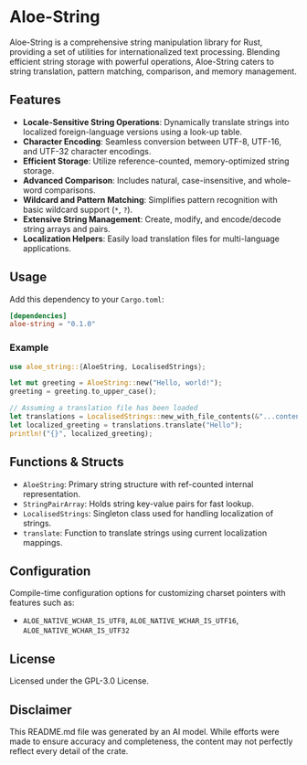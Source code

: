 # Aloe-String

Aloe-String is a comprehensive string manipulation library for Rust, providing a set of utilities for internationalized text processing. Blending efficient string storage with powerful operations, Aloe-String caters to string translation, pattern matching, comparison, and memory management.

## Features
- **Locale-Sensitive String Operations**: Dynamically translate strings into localized foreign-language versions using a look-up table.
- **Character Encoding**: Seamless conversion between UTF-8, UTF-16, and UTF-32 character encodings.
- **Efficient Storage**: Utilize reference-counted, memory-optimized string storage.
- **Advanced Comparison**: Includes natural, case-insensitive, and whole-word comparisons.
- **Wildcard and Pattern Matching**: Simplifies pattern recognition with basic wildcard support (`*`, `?`).
- **Extensive String Management**: Create, modify, and encode/decode string arrays and pairs.
- **Localization Helpers**: Easily load translation files for multi-language applications.

## Usage

Add this dependency to your `Cargo.toml`:

```toml
[dependencies]
aloe-string = "0.1.0"
```

### Example

```rust
use aloe_string::{AloeString, LocalisedStrings};

let mut greeting = AloeString::new("Hello, world!");
greeting = greeting.to_upper_case();

// Assuming a translation file has been loaded
let translations = LocalisedStrings::new_with_file_contents(&"...content...", true);
let localized_greeting = translations.translate("Hello");
println!("{}", localized_greeting);
```

## Functions & Structs
- `AloeString`: Primary string structure with ref-counted internal representation.
- `StringPairArray`: Holds string key-value pairs for fast lookup.
- `LocalisedStrings`: Singleton class used for handling localization of strings.
- `translate`: Function to translate strings using current localization mappings.

## Configuration
Compile-time configuration options for customizing charset pointers with features such as:
- `ALOE_NATIVE_WCHAR_IS_UTF8`, `ALOE_NATIVE_WCHAR_IS_UTF16`, `ALOE_NATIVE_WCHAR_IS_UTF32`

## License
Licensed under the GPL-3.0 License.

## Disclaimer
This README.md file was generated by an AI model. While efforts were made to ensure accuracy and completeness, the content may not perfectly reflect every detail of the crate.
